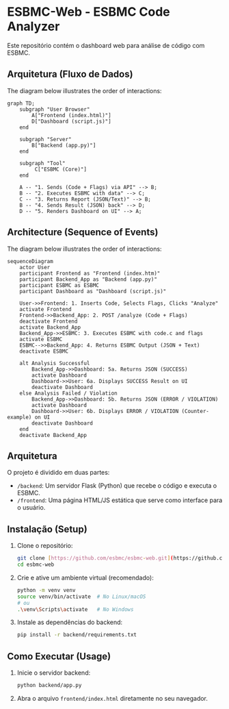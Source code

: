 # ESBMC-Web - ESBMC Code Analyzer

Este repositório contém o dashboard web para análise de código com ESBMC.

## Arquitetura (Fluxo de Dados)
The diagram below illustrates the order of interactions:

```mermaid
graph TD;
    subgraph "User Browser"
        A["Frontend (index.html)"]
        D["Dashboard (script.js)"]
    end

    subgraph "Server"
        B["Backend (app.py)"]
    end

    subgraph "Tool"
         C["ESBMC (Core)"]
    end
    
    A -- "1. Sends (Code + Flags) via API" --> B;
    B -- "2. Executes ESBMC with data" --> C;
    C -- "3. Returns Report (JSON/Text)" --> B;
    B -- "4. Sends Result (JSON) back" --> D;
    D -- "5. Renders Dashboard on UI" --> A;

```

## Architecture (Sequence of Events)
The diagram below illustrates the order of interactions:

```mermaid
sequenceDiagram
    actor User
    participant Frontend as "Frontend (index.htm)"
    participant Backend_App as "Backend (app.py)"
    participant ESBMC as ESBMC
    participant Dashboard as "Dashboard (script.js)"

    User->>Frontend: 1. Inserts Code, Selects Flags, Clicks "Analyze"
    activate Frontend
    Frontend->>Backend_App: 2. POST /analyze (Code + Flags)
    deactivate Frontend
    activate Backend_App
    Backend_App->>ESBMC: 3. Executes ESBMC with code.c and flags
    activate ESBMC
    ESBMC-->>Backend_App: 4. Returns ESBMC Output (JSON + Text)
    deactivate ESBMC

    alt Analysis Successful
        Backend_App->>Dashboard: 5a. Returns JSON (SUCCESS)
        activate Dashboard
        Dashboard->>User: 6a. Displays SUCCESS Result on UI
        deactivate Dashboard
    else Analysis Failed / Violation
        Backend_App->>Dashboard: 5b. Returns JSON (ERROR / VIOLATION)
        activate Dashboard
        Dashboard->>User: 6b. Displays ERROR / VIOLATION (Counter-example) on UI
        deactivate Dashboard
    end
    deactivate Backend_App
```


## Arquitetura

O projeto é dividido em duas partes:
* `/backend`: Um servidor Flask (Python) que recebe o código e executa o ESBMC.
* `/frontend`: Uma página HTML/JS estática que serve como interface para o usuário.

## Instalação (Setup)

1.  Clone o repositório:
    ```bash
    git clone [https://github.com/esbmc/esbmc-web.git](https://github.com/esbmc/esbmc-web.git)
    cd esbmc-web
    ```

2.  Crie e ative um ambiente virtual (recomendado):
    ```bash
    python -m venv venv
    source venv/bin/activate  # No Linux/macOS
    # ou
    .\venv\Scripts\activate   # No Windows
    ```

3.  Instale as dependências do backend:
    ```bash
    pip install -r backend/requirements.txt
    ```

## Como Executar (Usage)

1.  Inicie o servidor backend:
    ```bash
    python backend/app.py
    ```

2.  Abra o arquivo `frontend/index.html` diretamente no seu navegador.
